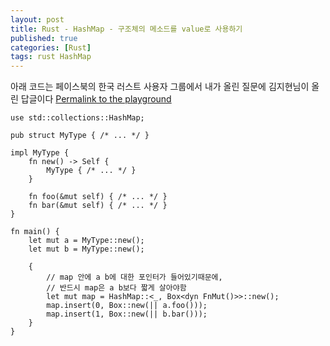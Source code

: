 ```yaml
---
layout: post
title: Rust - HashMap - 구조체의 메소드를 value로 사용하기
published: true
categories: [Rust]
tags: rust HashMap
---
```

아래 코드는 페이스북의 한국 러스트 사용자 그룹에서 내가 올린 질문에 김지현님이 올린 답글이다 
[Permalink to the playground](https://play.rust-lang.org/?version=stable&mode=debug&edition=2018&gist=30b7e400a432a77a850403b60473a727  )  
  
```
use std::collections::HashMap;

pub struct MyType { /* ... */ }

impl MyType {
    fn new() -> Self {
        MyType { /* ... */ }
    }
    
    fn foo(&mut self) { /* ... */ }
    fn bar(&mut self) { /* ... */ }
}

fn main() {
    let mut a = MyType::new();
    let mut b = MyType::new();
    
    {
        // map 안에 a b에 대한 포인터가 들어있기때문에,
        // 반드시 map은 a b보다 짧게 살아야함
        let mut map = HashMap::<_, Box<dyn FnMut()>>::new();
        map.insert(0, Box::new(|| a.foo()));
        map.insert(1, Box::new(|| b.bar()));
    }
}
```
  
  